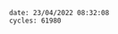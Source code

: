 

                date: 23/04/2022 08:32:08
                cycles: 61980

                         